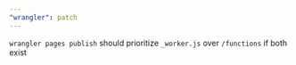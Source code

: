 ```yaml
---
"wrangler": patch
---
```


`wrangler pages publish` should prioritize `_worker.js` over `/functions` if both exist
